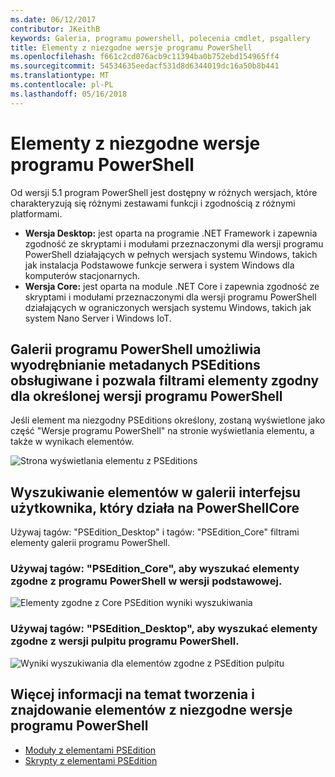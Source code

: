 ```yaml
---
ms.date: 06/12/2017
contributor: JKeithB
keywords: Galeria, programu powershell, polecenia cmdlet, psgallery
title: Elementy z niezgodne wersje programu PowerShell
ms.openlocfilehash: f661c2cd076acb9c11394ba0b752ebd154965ff4
ms.sourcegitcommit: 54534635eedacf531d8d6344019dc16a50b8b441
ms.translationtype: MT
ms.contentlocale: pl-PL
ms.lasthandoff: 05/16/2018
---
```

# <a name="items-with-compatible-powershell-editions"></a>Elementy z niezgodne wersje programu PowerShell

Od wersji 5.1 program PowerShell jest dostępny w różnych wersjach, które charakteryzują się różnymi zestawami funkcji i zgodnością z różnymi platformami.

- **Wersja Desktop:** jest oparta na programie .NET Framework i zapewnia zgodność ze skryptami i modułami przeznaczonymi dla wersji programu PowerShell działających w pełnych wersjach systemu Windows, takich jak instalacja Podstawowe funkcje serwera i system Windows dla komputerów stacjonarnych.
- **Wersja Core:** jest oparta na module .NET Core i zapewnia zgodność ze skryptami i modułami przeznaczonymi dla wersji programu PowerShell działających w ograniczonych wersjach systemu Windows, takich jak system Nano Server i Windows IoT.

## <a name="powershell-gallery-extracts-supported-pseditions-metadata-and-allows-you-to-filters-the-items-compatible-for-specific-powershell-editions"></a>Galerii programu PowerShell umożliwia wyodrębnianie metadanych PSEditions obsługiwane i pozwala filtrami elementy zgodny dla określonej wersji programu PowerShell

Jeśli element ma niezgodny PSEditions określony, zostaną wyświetlone jako część "Wersje programu PowerShell" na stronie wyświetlania elementu, a także w wynikach elementów.

![Strona wyświetlania elementu z PSEditions](../../Images/ItemDisplayPageWithPSEditions.PNG)

## <a name="search-for-items-in-the-gallery-ui-which-works-on-powershellcore"></a>Wyszukiwanie elementów w galerii interfejsu użytkownika, który działa na PowerShellCore

Używaj tagów: "PSEdition_Desktop" i tagów: "PSEdition_Core" filtrami elementy galerii programu PowerShell.

### <a name="use-tagspseditioncore-to-search-items-compatible-with-powershell-core-edition"></a>Używaj tagów: "PSEdition_Core", aby wyszukać elementy zgodne z programu PowerShell w wersji podstawowej.

![Elementy zgodne z Core PSEdition wyniki wyszukiwania](../../Images/SearchResultsWithPSEditions.PNG)

### <a name="use-tagspseditiondesktop-to-search-items-compatible-with-powershell-desktop-edition"></a>Używaj tagów: "PSEdition_Desktop", aby wyszukać elementy zgodne z wersji pulpitu programu PowerShell.

![Wyniki wyszukiwania dla elementów zgodne z PSEdition pulpitu](../../Images/SearchResultsWithPSEdition-Desktop.PNG)

## <a name="more-details-on-authoring-and-finding-the-items-with-compatible-powershell-editions"></a>Więcej informacji na temat tworzenia i znajdowanie elementów z niezgodne wersje programu PowerShell

- [Moduły z elementami PSEdition](../../concepts/module-psedition-support.md)
- [Skrypty z elementami PSEdition](../../concepts/script-psedition-support.md)